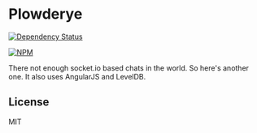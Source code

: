 Plowderye
==========
[![Dependency Status](https://david-dm.org/basti1302/plowderye.png)](https://david-dm.org/basti1302/plowderye)

[![NPM](https://nodei.co/npm/plowderye.png?downloads=true&stars=true)](https://nodei.co/npm/plowderye/)

There not enough socket.io based chats in the world. So here's another one. It also uses AngularJS and LevelDB.

License
-------
MIT

